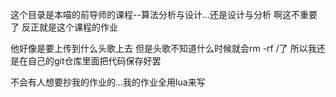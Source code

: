 这个目录是本喵的前导师的课程--算法分析与设计...还是设计与分析  啊这不重要了 反正就是这个课程的作业

他好像是要上传到什么头歌上去 但是头歌不知道什么时候就会rm -rf /了 所以我还是在自己的git仓库里面把代码保存好罢

不会有人想要抄我的作业的...我的作业全用lua来写
